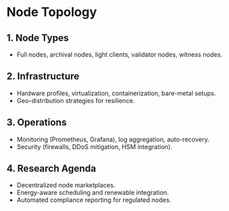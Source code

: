 # Node Topology

## 1. Node Types
- Full nodes, archival nodes, light clients, validator nodes, witness nodes.

## 2. Infrastructure
- Hardware profiles, virtualization, containerization, bare-metal setups.
- Geo-distribution strategies for resilience.

## 3. Operations
- Monitoring (Prometheus, Grafana), log aggregation, auto-recovery.
- Security (firewalls, DDoS mitigation, HSM integration).

## 4. Research Agenda
- Decentralized node marketplaces.
- Energy-aware scheduling and renewable integration.
- Automated compliance reporting for regulated nodes.
